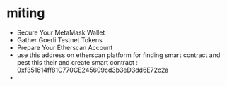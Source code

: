 # miting

- Secure Your MetaMask Wallet
- Gather Goerli Testnet Tokens
- Prepare Your Etherscan Account
- use this address on etherscan platform for finding smart contract and pest this their and create smart contract : 0xf351614ff81C770CE245609cd3b3eD3dd6E72c2a
- 